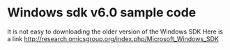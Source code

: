 # Windows sdk v6.0 sample code
 It is not easy to downloading the older version of the Windows SDK 
 Here is a link http://research.omicsgroup.org/index.php/Microsoft_Windows_SDK
 